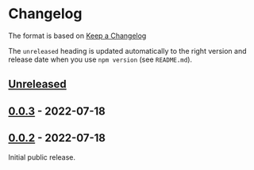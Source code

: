 # Changelog

The format is based on [Keep a Changelog](http://keepachangelog.com/en/1.0.0/)

The `unreleased` heading is updated automatically to the right version and
release date when you use `npm version` (see `README.md`).

## [Unreleased]

## [0.0.3][] - 2022-07-18

## [0.0.2][] - 2022-07-18

Initial public release.


[Unreleased]: https://github.com/webxdc/webxdc-types/compare/v0.0.3...HEAD
[0.0.3]: https://github.com/webxdc/webxdc-types/compare/v0.0.2...v0.0.3
[0.0.2]: https://github.com/webxdc/webxdc-types/tree/v0.0.2